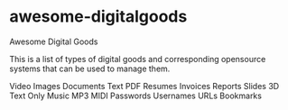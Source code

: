# awesome-digitalgoods
Awesome Digital Goods

This is a list of types of digital goods and corresponding opensource systems that can be used to manage them.

Video
Images
Documents
  Text
  PDF
  Resumes
  Invoices
  Reports
Slides
  3D
  Text Only
Music
  MP3
  MIDI
Passwords
Usernames
URLs
  Bookmarks
